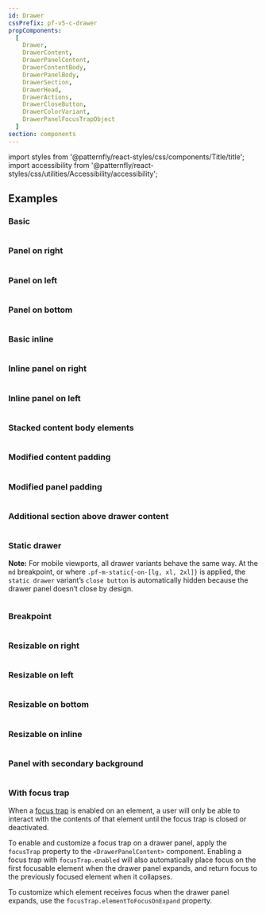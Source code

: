 ```yaml
---
id: Drawer
cssPrefix: pf-v5-c-drawer
propComponents:
  [
    Drawer,
    DrawerContent,
    DrawerPanelContent,
    DrawerContentBody,
    DrawerPanelBody,
    DrawerSection,
    DrawerHead,
    DrawerActions,
    DrawerCloseButton,
    DrawerColorVariant,
    DrawerPanelFocusTrapObject
  ]
section: components
---
```


import styles from '@patternfly/react-styles/css/components/Title/title';
import accessibility from '@patternfly/react-styles/css/utilities/Accessibility/accessibility';

## Examples

### Basic

```ts file="./DrawerBasic.tsx"

```

### Panel on right

```ts file="./DrawerPanelRight.tsx"

```

### Panel on left

```ts file="./DrawerPanelLeft.tsx"

```

### Panel on bottom

```ts file="./DrawerPanelBottom.tsx"

```

### Basic inline

```ts file="./DrawerBasicInline.tsx"

```

### Inline panel on right

```ts file="./DrawerInlinePanelRight.tsx"

```

### Inline panel on left

```ts file="./DrawerInlinePanelLeft.tsx"

```

### Stacked content body elements

```ts file="./DrawerStackedContentBodyElements.tsx"

```

### Modified content padding

```ts file="DrawerModifiedContentPadding.tsx"

```

### Modified panel padding

```ts file="DrawerModifiedPanelPadding.tsx"

```

### Additional section above drawer content

```ts file="DrawerAdditionalSectionAboveContent.tsx"

```

### Static drawer

**Note:** For mobile viewports, all drawer variants behave the same way. At the `md` breakpoint, or where `.pf-m-static{-on-[lg, xl, 2xl]}` is applied, the `static drawer` variant’s `close button` is automatically hidden because the drawer panel doesn’t close by design.

```ts file="DrawerStatic.tsx"

```

### Breakpoint

```ts file="DrawerBreakpoint.tsx"

```

### Resizable on right

```ts file="DrawerResizableOnRight.tsx"

```

### Resizable on left

```ts file="DrawerResizableOnLeft.tsx"

```

### Resizable on bottom

```ts file="DrawerResizableOnBottom.tsx"

```

### Resizable on inline

```ts file="DrawerResizableOnInline.tsx"

```

### Panel with secondary background

```ts file="DrawerSecondaryBackground.tsx"

```

### With focus trap

When a [focus trap](/accessibility/product-development-guide#trapping-focus) is enabled on an element, a user will only be able to interact with the contents of that element until the focus trap is closed or deactivated.

To enable and customize a focus trap on a drawer panel, apply the `focusTrap` property to the `<DrawerPanelContent>` component. Enabling a focus trap with `focusTrap.enabled` will also automatically place focus on the first focusable element when the drawer panel expands, and return focus to the previously focused element when it collapses.

To customize which element receives focus when the drawer panel expands, use the `focusTrap.elementToFocusOnExpand` property.

```ts file="./DrawerFocusTrap.tsx"

```
